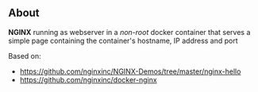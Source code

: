 About
-----

**NGINX** running as webserver in a _non-root_ docker container that
serves a simple page containing the container's hostname, IP address and port

Based on:
 - https://github.com/nginxinc/NGINX-Demos/tree/master/nginx-hello
 - https://github.com/nginxinc/docker-nginx
